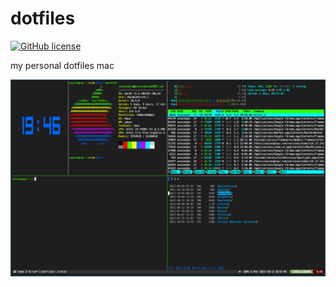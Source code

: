 # dotfiles

[![GitHub license](https://img.shields.io/badge/license-MIT-blue.svg)](https://github.com/zouzonghua/dotfiles/blob/main/LICENSE)

my personal dotfiles mac

![shreenshot](./screenshot/202110111946.png)
